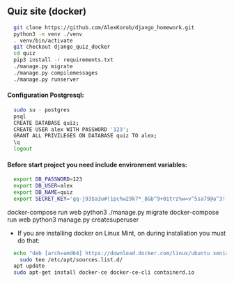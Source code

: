 ## Quiz site (docker)

```bash
  git clone https://github.com/AlexKorob/django_homework.git
  python3 -m venv ./venv
  . venv/bin/activate
  git checkout django_quiz_docker
  cd quiz
  pip3 install -r requirements.txt
  ./manage.py migrate
  ./manage.py compilemessages
  ./manage.py runserver
```

#### Configuration Postgresql:

```bash
  sudo su - postgres
  psql
  CREATE DATABASE quiz;
  CREATE USER alex WITH PASSWORD '123';
  GRANT ALL PRIVILEGES ON DATABASE quiz TO alex;
  \q
  logout
```

#### Before start project you need include environment variables:

```bash
  export DB_PASSWORD=123
  export DB_USER=alex
  export DB_NAME=quiz
  export SECRET_KEY='gq-j93$a3u#!1pchw29k7*_8&b^9+0itrz%w=v^5sa79@a^3!-'
```

docker-compose run web python3 ./manage.py migrate
docker-compose run web python3 manage.py createsuperuser

* If you are installing docker on Linux Mint, on during installation you must
  do that:
```bash
  echo "deb [arch=amd64] https://download.docker.com/linux/ubuntu xenial stable" | \
    sudo tee /etc/apt/sources.list.d/
  apt update
  sudo apt-get install docker-ce docker-ce-cli containerd.io
```
